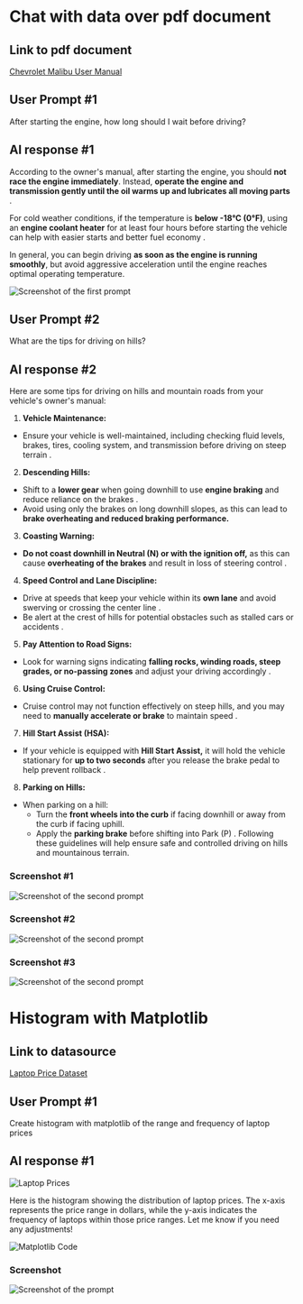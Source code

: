 # Chat with data over pdf document

## Link to pdf document

[Chevrolet Malibu User Manual](https://www.chevrolet.com/ownercenter/content/dam/gmownercenter/gmna/dynamic/manuals/2017/Chevrolet/Malibu/Owner's%20Manual.pdf)

## User Prompt #1

After starting the engine, how long should I wait before driving?

## AI response #1

According to the owner's manual, after starting the engine, you should **not race the engine immediately**. Instead, **operate the engine and transmission gently until the oil warms up and lubricates all moving parts**​
.

For cold weather conditions, if the temperature is **below -18°C (0°F)**, using an **engine coolant heater** for at least four hours before starting the vehicle can help with easier starts and better fuel economy​
.

In general, you can begin driving **as soon as the engine is running smoothly**, but avoid aggressive acceleration until the engine reaches optimal operating temperature.

![Screenshot of the first prompt](images/first-answer.png)

## User Prompt #2

What are the tips for driving on hills?

## AI response #2

Here are some tips for driving on hills and mountain roads from your vehicle's owner's manual:

1. **Vehicle Maintenance:**

 - Ensure your vehicle is well-maintained, including checking fluid levels, brakes, tires, cooling system, and transmission before driving on steep terrain​
.
2. **Descending Hills:**

 - Shift to a **lower gear** when going downhill to use **engine braking** and reduce reliance on the brakes​
.
 - Avoid using only the brakes on long downhill slopes, as this can lead to **brake overheating and reduced braking performance​
.**
3. **Coasting Warning:**

 - **Do not coast downhill in Neutral (N) or with the ignition off,** as this can cause **overheating of the brakes** and result in loss of steering control​
.
4. **Speed Control and Lane Discipline:**

 - Drive at speeds that keep your vehicle within its **own lane** and avoid swerving or crossing the center line​
.
 - Be alert at the crest of hills for potential obstacles such as stalled cars or accidents​
.
5. **Pay Attention to Road Signs:**

 - Look for warning signs indicating **falling rocks, winding roads, steep grades, or no-passing zones** and adjust your driving accordingly​
.
6. **Using Cruise Control:**

 - Cruise control may not function effectively on steep hills, and you may need to **manually accelerate or brake** to maintain speed​
.
7. **Hill Start Assist (HSA):**

 - If your vehicle is equipped with **Hill Start Assist,** it will hold the vehicle stationary for **up to two seconds** after you release the brake pedal to help prevent rollback​
.
8. **Parking on Hills:**

 - When parking on a hill:
   - Turn the **front wheels into the curb** if facing downhill or away from the curb if facing uphill.
   - Apply the **parking brake** before shifting into Park (P)​
.
Following these guidelines will help ensure safe and controlled driving on hills and mountainous terrain.

### Screenshot #1
![Screenshot of the second prompt](images/second-answer-part-1.png)

### Screenshot #2
![Screenshot of the second prompt](images/second-answer-part-2.png)

### Screenshot #3
![Screenshot of the second prompt](images/second-answer-part-3.png)

# Histogram with Matplotlib

## Link to datasource

[Laptop Price Dataset](https://www.kaggle.com/datasets/asinow/laptop-price-dataset/data)

## User Prompt #1

Create histogram with matplotlib of the range and frequency of laptop prices

## AI response #1

![Laptop Prices](images/laptop-prices.png)

Here is the histogram showing the distribution of laptop prices. The x-axis represents the price range in dollars, while the y-axis indicates the frequency of laptops within those price ranges. Let me know if you need any adjustments!

![Matplotlib Code](images/python-code-histogram.png)

### Screenshot
![Screenshot of the prompt](images/last-answer.png)